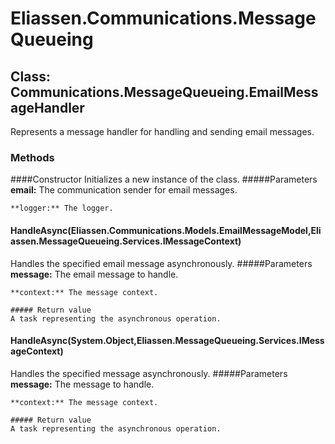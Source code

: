 ﻿# Eliassen.Communications.MessageQueueing


## Class: Communications.MessageQueueing.EmailMessageHandler
Represents a message handler for handling and sending email messages.
### Methods


####Constructor
Initializes a new instance of the class.
    #####Parameters
    **email:** The communication sender for email messages.

    **logger:** The logger.


#### HandleAsync(Eliassen.Communications.Models.EmailMessageModel,Eliassen.MessageQueueing.Services.IMessageContext)
Handles the specified email message asynchronously.
    #####Parameters
    **message:** The email message to handle.

    **context:** The message context.

    ##### Return value
    A task representing the asynchronous operation.

#### HandleAsync(System.Object,Eliassen.MessageQueueing.Services.IMessageContext)
Handles the specified message asynchronously.
    #####Parameters
    **message:** The message to handle.

    **context:** The message context.

    ##### Return value
    A task representing the asynchronous operation.